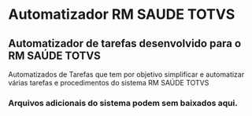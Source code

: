# Automatizador RM SAUDE TOTVS
<h2>Automatizador de tarefas desenvolvido para o RM SAÚDE TOTVS</h2>
Automatizados de Tarefas que tem por objetivo simplificar e automatizar várias tarefas e procedimentos do sistema RM SAÚDE TOTVS
<h3>Arquivos adicionais do sistema podem sem baixados <a hre="https://mega.nz/file/CyoADTpB#emJbYDOJ8uTJb1jBagmwoEVnXHXvUDhvu7GuM1pgFRQ">aqui</a>.</h3>
